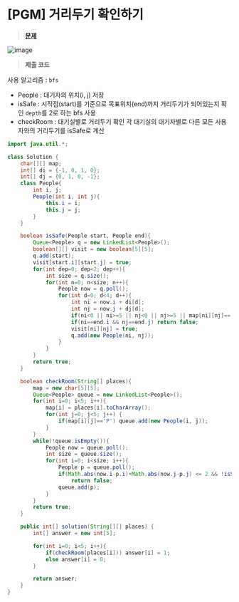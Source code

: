 # [PGM] 거리두기 확인하기
> **[문제](https://programmers.co.kr/learn/courses/30/lessons/81302)**
> 

![image](https://user-images.githubusercontent.com/80896077/173637925-46092942-c87c-468a-9144-c61f694f8d13.png)


> **제출 코드**
> 

사용 알고리즘 : `bfs`

- People : 대기자의 위치(i, j) 저장
- isSafe : 시작점(start)를 기준으로 목표위치(end)까지 거리두기가 되어있는지 확인
    `depth`를 2로 하는 bfs 사용
- checkRoom : 대기실별로 거리두기 확인
    각 대기실의 대기자별로 다른 모든 사용자와의 거리두기를 isSafe로 계산
    

```java
import java.util.*;

class Solution {
    char[][] map;
    int[] di = {-1, 0, 1, 0};
    int[] dj = {0, 1, 0, -1};
    class People{
        int i, j;
        People(int i, int j){
            this.i = i;
            this.j = j;
        }
    }

    boolean isSafe(People start, People end){
        Queue<People> q = new LinkedList<People>();
        boolean[][] visit = new boolean[5][5];
        q.add(start);
        visit[start.i][start.j] = true;
        for(int dep=0; dep<2; dep++){
            int size = q.size();
            for(int n=0; n<size; n++){
                People now = q.poll();
                for(int d=0; d<4; d++){
                    int ni = now.i + di[d];
                    int nj = now.j + dj[d];
                    if(ni<0 || ni>=5 || nj<0 || nj>=5 || map[ni][nj]=='X' || visit[ni][nj]) continue;
                    if(ni==end.i && nj==end.j) return false;
                    visit[ni][nj] = true;
                    q.add(new People(ni, nj));
                }
            }
        }
        return true;
    }

    boolean checkRoom(String[] places){
        map = new char[5][5];
        Queue<People> queue = new LinkedList<People>();
        for(int i=0; i<5; i++){
            map[i] = places[i].toCharArray();
            for(int j=0; j<5; j++) {
                if(map[i][j]=='P') queue.add(new People(i, j));
            }
        }
        while(!queue.isEmpty()){
            People now = queue.poll();
            int size = queue.size();
            for(int i=0; i<size; i++){
                People p = queue.poll();
                if(Math.abs(now.i-p.i)+Math.abs(now.j-p.j) <= 2 && !isSafe(now, p)) 
                    return false;
                queue.add(p);
            }
        }
        return true;
    }

    public int[] solution(String[][] places) {
        int[] answer = new int[5];

        for(int i=0; i<5; i++){
            if(checkRoom(places[i])) answer[i] = 1;
            else answer[i] = 0;
        }

        return answer;
    }
}
```
